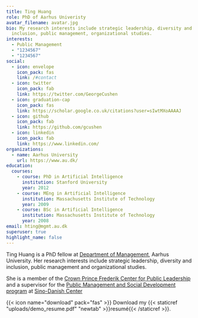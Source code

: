 ```yaml
---
title: Ting Huang
role: PhD of Aarhus Univeristy
avatar_filename: avatar.jpg
bio: My research interests include strategic leadership, diversity and
  inclusion, public management, organizational studies.
interests:
  - Public Management
  - "1234567"
  - "1234567"
social:
  - icon: envelope
    icon_pack: fas
    link: /#contact
  - icon: twitter
    icon_pack: fab
    link: https://twitter.com/GeorgeCushen
  - icon: graduation-cap
    icon_pack: fas
    link: https://scholar.google.co.uk/citations?user=sIwtMXoAAAAJ
  - icon: github
    icon_pack: fab
    link: https://github.com/gcushen
  - icon: linkedin
    icon_pack: fab
    link: https://www.linkedin.com/
organizations:
  - name: Aarhus University
    url: https://www.au.dk/
education:
  courses:
    - course: PhD in Artificial Intelligence
      institution: Stanford University
      year: 2012
    - course: MEng in Artificial Intelligence
      institution: Massachusetts Institute of Technology
      year: 2009
    - course: BSc in Artificial Intelligence
      institution: Massachusetts Institute of Technology
      year: 2008
email: hting@mgmt.au.dk
superuser: true
highlight_name: false
---
```

Ting Huang is a PhD fellow at [Department of Management](https://mgmt.au.dk/), Aarhus University. Her research interests include strategic leadership, diversity and inclusion, public management and organizational studies. 

She is a member of the [Crown Prince Frederik Center for Public Leadership](https://ps.au.dk/en/cpl/) and a supervisor for the [Public Management and Social Development program](https://sdc.university/education/masters-programme/public-management/) at [Sino-Danish Center](https://sdc.university/)

{{< icon name="download" pack="fas" >}} Download my {{< staticref "uploads/demo_resume.pdf" "newtab" >}}resumé{{< /staticref >}}.
